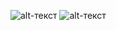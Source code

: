 ![alt-текст](https://github.com/Gorillza/Studying-algorithms-and-my-internship-tasks/blob/main/Tinkoff_Internship_C%2B%2B_(autimn%202023)/task_3/5.jpg)
![alt-текст](https://github.com/Gorillza/Studying-algorithms-and-my-internship-tasks/blob/main/Tinkoff_Internship_C%2B%2B_(autimn%202023)/task_3/6.jpg)
